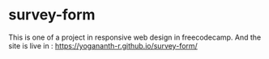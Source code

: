 # survey-form
This is one of a project in responsive web design in freecodecamp.
And the site is live in :
https://yogananth-r.github.io/survey-form/
